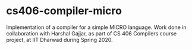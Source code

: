 # cs406-compiler-micro
Implementation of a compiler for a simple MICRO language. Work done in collaboration with Harshal Gajjar, as part of CS 406 Compilers course project, at IIT Dharwad during Spring 2020.
